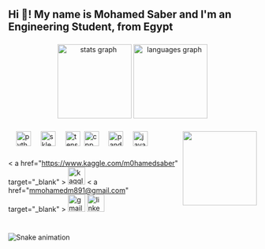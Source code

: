 <h2 align="left">Hi 👋! My name is Mohamed Saber and I'm an Engineering Student, from Egypt </h2>

###

<div align="center">
  <img src="https://github-readme-stats.vercel.app/api?username=maurodesouza&hide_title=false&hide_rank=false&show_icons=true&include_all_commits=true&count_private=true&disable_animations=false&theme=dracula&locale=en&hide_border=false" height="150" alt="stats graph"  />
  <img src="https://github-readme-stats.vercel.app/api/top-langs?username=maurodesouza&locale=en&hide_title=false&layout=compact&card_width=320&langs_count=5&theme=dracula&hide_border=false" height="150" alt="languages graph"  />
</div>

###

<img align="right" height="150" src="https://www.freepik.com/free-vector/hand-drawn-anonymous-hacker-concept_2785061.htm#fromView=keyword&page=2&position=18&uuid=c1ccc78d-6249-4d4e-8f15-3749b4a6f5c1&query=Github+Character"  />

###

<div align="left">
 

  <img width="12" />
  <img src="https://cdn.jsdelivr.net/gh/devicons/devicon/icons/python/python-original.svg" height="30" alt="python logo"  />
  <img width="12" />
  <img src="https://cdn.jsdelivr.net/gh/devicons/devicon@latest/icons/scikitlearn/scikitlearn-original.svg" height="30" alt="sklearn logo" />
  <img width="12" />
  <img src="https://cdn.jsdelivr.net/gh/devicons/devicon@latest/icons/tensorflow/tensorflow-original.svg" height="30" alt="tensorflow"/>
  <img wdth="12" />
  <img src="https://cdn.jsdelivr.net/gh/devicons/devicon@latest/icons/cplusplus/cplusplus-original.svg" height="30" alt="cpp logo" />
  <img width="12" / >
  <img src="https://cdn.jsdelivr.net/gh/devicons/devicon@latest/icons/pandas/pandas-line-wordmark.svg" height="30" alt="pandas log" />    
  <img width="12" />
  <img src="https://cdn.jsdelivr.net/gh/devicons/devicon@latest/icons/java/java-original-wordmark.svg" height="30" alt="java logo" />
          
</div>

###

<div align="left">

< a href="https://www.kaggle.com/m0hamedsaber" target="_blank" >
<img src="https://img.shields.io/static/v1?message=Kaggle&logo=K&label=&color=7289DA&logoColor=white&labelColor=&style=for-the-badge" height="35" alt="kaggle logo"  />
</a>
< a href="mmohamedm891@gmail.com" target="_blank" >
 <img src="https://img.shields.io/static/v1?message=Gmail&logo=gmail&label=&color=D14836&logoColor=white&labelColor=&style=for-the-badge" height="35" alt="gmail logo"  />
  </a>
<a href="https://www.linkedin.com/in/m0saber/" target="_blank">
<img src="https://img.shields.io/static/v1?message=LinkedIn&logo=linkedin&label=&color=0077B5&logoColor=white&labelColor=&style=for-the-badge" height="35" alt="linkedin logo" />
</a>

</div>

###

<br clear="both">

<img src="https://raw.githubusercontent.com/maurodesouza/maurodesouza/output/snake.svg" alt="Snake animation" />

###
